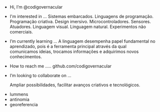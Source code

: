 -  Hi, I’m @codigovernacular
  
-  I'm interested in ...
  Sistemas embarcados. Linguagens de programação. Programação criativa. Design imersivo. Microcontroladores. Sensores. Atuadores. Linguagem visual. Linguagem natural. Experimentos não comerciais.
- I’m currently learning ...
  A linguagem desempenha papel fundamental no aprendizado, pois é a ferramenta principal através da qual comunicamos ideias, trocamos informações e adquirimos novos conhecimentos.

- How to reach me .....
  github.com/codigovernacular

-  I’m looking to collaborate on ...

   Ampliar possibilidades,  facilitar avanços criativos e tecnológicos.


<!---
codigovernacular/codigovernacular is a ✨ special ✨ repository because its `README.md` (this file) appears on your GitHub profile.
You can click the Preview link to take a look at your changes.
--->
- lummens
- antinomia
- georeferencia
  
